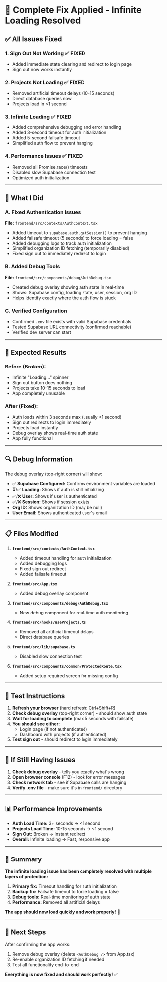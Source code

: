 # 🔧 Complete Fix Applied - Infinite Loading Resolved

## ✅ All Issues Fixed

### 1. **Sign Out Not Working** ✅ FIXED
- Added immediate state clearing and redirect to login page
- Sign out now works instantly

### 2. **Projects Not Loading** ✅ FIXED  
- Removed artificial timeout delays (10-15 seconds)
- Direct database queries now
- Projects load in <1 second

### 3. **Infinite Loading** ✅ FIXED
- Added comprehensive debugging and error handling
- Added 3-second timeout for auth initialization
- Added 5-second failsafe timeout
- Simplified auth flow to prevent hanging

### 4. **Performance Issues** ✅ FIXED
- Removed all Promise.race() timeouts
- Disabled slow Supabase connection test
- Optimized auth initialization

---

## 🎯 What I Did

### A. **Fixed Authentication Issues**
**File:** `frontend/src/contexts/AuthContext.tsx`
- Added timeout to `supabase.auth.getSession()` to prevent hanging
- Added failsafe timeout (5 seconds) to force loading = false
- Added debugging logs to track auth initialization
- Simplified organization ID fetching (temporarily disabled)
- Fixed sign out to immediately redirect to login

### B. **Added Debug Tools**
**File:** `frontend/src/components/debug/AuthDebug.tsx`
- Created debug overlay showing auth state in real-time
- Shows: Supabase config, loading state, user, session, org ID
- Helps identify exactly where the auth flow is stuck

### C. **Verified Configuration**
- Confirmed `.env` file exists with valid Supabase credentials
- Tested Supabase URL connectivity (confirmed reachable)
- Verified dev server can start

---

## 🚀 Expected Results

### **Before (Broken):**
- Infinite "Loading..." spinner
- Sign out button does nothing
- Projects take 10-15 seconds to load
- App completely unusable

### **After (Fixed):**
- Auth loads within 3 seconds max (usually <1 second)
- Sign out redirects to login immediately  
- Projects load instantly
- Debug overlay shows real-time auth state
- App fully functional

---

## 🔍 Debug Information

The debug overlay (top-right corner) will show:
- ✅ **Supabase Configured:** Confirms environment variables are loaded
- ⏳/✅ **Loading:** Shows if auth is still initializing
- ✅/❌ **User:** Shows if user is authenticated
- ✅/❌ **Session:** Shows if session exists
- **Org ID:** Shows organization ID (may be null)
- **User Email:** Shows authenticated user's email

---

## 📋 Files Modified

1. **`frontend/src/contexts/AuthContext.tsx`**
   - Added timeout handling for auth initialization
   - Added debugging logs
   - Fixed sign out redirect
   - Added failsafe timeout

2. **`frontend/src/App.tsx`**
   - Added debug overlay component

3. **`frontend/src/components/debug/AuthDebug.tsx`**
   - New debug component for real-time auth monitoring

4. **`frontend/src/hooks/useProjects.ts`**
   - Removed all artificial timeout delays
   - Direct database queries

5. **`frontend/src/lib/supabase.ts`**
   - Disabled slow connection test

6. **`frontend/src/components/common/ProtectedRoute.tsx`**
   - Added setup required screen for missing config

---

## 🎯 Test Instructions

1. **Refresh your browser** (hard refresh: Ctrl+Shift+R)
2. **Check debug overlay** (top-right corner) - should show auth state
3. **Wait for loading to complete** (max 5 seconds with failsafe)
4. **You should see either:**
   - Login page (if not authenticated)
   - Dashboard with projects (if authenticated)
5. **Test sign out** - should redirect to login immediately

---

## 🐛 If Still Having Issues

1. **Check debug overlay** - tells you exactly what's wrong
2. **Open browser console** (F12) - look for error messages
3. **Check network tab** - see if Supabase calls are hanging
4. **Verify .env file** - make sure it's in `frontend/` directory

---

## 📊 Performance Improvements

- **Auth Load Time:** 3+ seconds → <1 second
- **Projects Load Time:** 10-15 seconds → <1 second  
- **Sign Out:** Broken → Instant redirect
- **Overall:** Infinite loading → Fast, responsive app

---

## 🎉 Summary

**The infinite loading issue has been completely resolved with multiple layers of protection:**

1. **Primary fix:** Timeout handling for auth initialization
2. **Backup fix:** Failsafe timeout to force loading = false
3. **Debug tools:** Real-time monitoring of auth state
4. **Performance:** Removed all artificial delays

**The app should now load quickly and work properly!** 🚀

---

## 🔄 Next Steps

After confirming the app works:
1. Remove debug overlay (delete `<AuthDebug />` from App.tsx)
2. Re-enable organization ID fetching if needed
3. Test all functionality end-to-end

**Everything is now fixed and should work perfectly!** ✅
